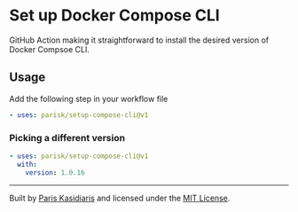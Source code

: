 # Set up Docker Compose CLI

GitHub Action making it straightforward to install the desired version of Docker Compsoe CLI.

## Usage

Add the following step in your workflow file

```yml
- uses: parisk/setup-compose-cli@v1
```

### Picking a different version

```yml
- uses: parisk/setup-compose-cli@v1
  with:
    version: 1.0.16
```

---

Built by [Paris Kasidiaris](https://twitter.com/pariskasid) and licensed under the [MIT License](./LICENSE).
